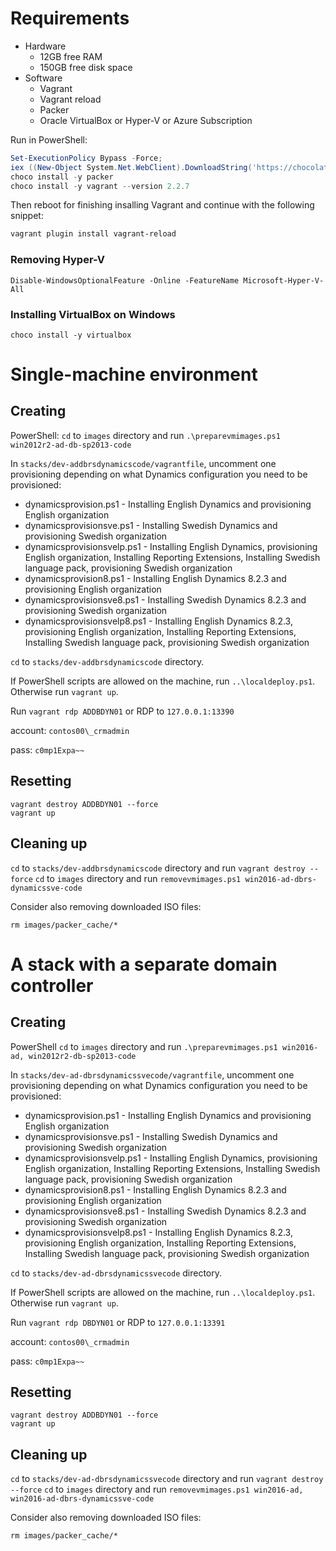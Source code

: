# Requirements
* Hardware
  * 12GB free RAM
  * 150GB free disk space
* Software
  * Vagrant
  * Vagrant reload
  * Packer
  * Oracle VirtualBox or Hyper-V or Azure Subscription

Run in PowerShell:
```PowerShell
Set-ExecutionPolicy Bypass -Force;
iex ((New-Object System.Net.WebClient).DownloadString('https://chocolatey.org/install.ps1'))
choco install -y packer
choco install -y vagrant --version 2.2.7
```
Then reboot for finishing insalling Vagrant and continue with the following snippet:
```PowerShell
vagrant plugin install vagrant-reload
```

### Removing Hyper-V
```
Disable-WindowsOptionalFeature -Online -FeatureName Microsoft-Hyper-V-All
```

### Installing VirtualBox on Windows
```
choco install -y virtualbox
```

# Single-machine environment

## Creating

PowerShell:
`cd` to `images` directory and run `.\preparevmimages.ps1 win2012r2-ad-db-sp2013-code`

In `stacks/dev-addbrsdynamicscode/vagrantfile`, uncomment one provisioning depending on what Dynamics configuration you need to be provisioned:
- dynamicsprovision.ps1 - Installing English Dynamics and provisioning English organization
- dynamicsprovisionsve.ps1 - Installing Swedish Dynamics and provisioning Swedish organization
- dynamicsprovisionsvelp.ps1 - Installing English Dynamics, provisioning English organization, Installing Reporting Extensions, Installing Swedish language pack, provisioning Swedish organization
- dynamicsprovision8.ps1 - Installing English Dynamics 8.2.3 and provisioning English organization
- dynamicsprovisionsve8.ps1 - Installing Swedish Dynamics 8.2.3 and provisioning Swedish organization
- dynamicsprovisionsvelp8.ps1 - Installing English Dynamics 8.2.3, provisioning English organization, Installing Reporting Extensions, Installing Swedish language pack, provisioning Swedish organization

`cd` to `stacks/dev-addbrsdynamicscode` directory.

If PowerShell scripts are allowed on the machine, run `..\localdeploy.ps1`. Otherwise run `vagrant up`.

Run `vagrant rdp ADDBDYN01` or RDP to `127.0.0.1:13390`

account: `contos00\_crmadmin`

pass: `c0mp1Expa~~`

## Resetting

```
vagrant destroy ADDBDYN01 --force
vagrant up
```

## Cleaning up

`cd` to `stacks/dev-addbrsdynamicscode` directory and run `vagrant destroy --force`
`cd` to `images` directory and run `removevmimages.ps1 win2016-ad-dbrs-dynamicssve-code`

Consider also removing downloaded ISO files:

`rm images/packer_cache/*`

# A stack with a separate domain controller

## Creating

PowerShell
`cd` to `images` directory and run `.\preparevmimages.ps1 win2016-ad, win2012r2-db-sp2013-code`

In `stacks/dev-ad-dbrsdynamicssvecode/vagrantfile`, uncomment one provisioning depending on what Dynamics configuration you need to be provisioned:
- dynamicsprovision.ps1 - Installing English Dynamics and provisioning English organization
- dynamicsprovisionsve.ps1 - Installing Swedish Dynamics and provisioning Swedish organization
- dynamicsprovisionsvelp.ps1 - Installing English Dynamics, provisioning English organization, Installing Reporting Extensions, Installing Swedish language pack, provisioning Swedish organization
- dynamicsprovision8.ps1 - Installing English Dynamics 8.2.3 and provisioning English organization
- dynamicsprovisionsve8.ps1 - Installing Swedish Dynamics 8.2.3 and provisioning Swedish organization
- dynamicsprovisionsvelp8.ps1 - Installing English Dynamics 8.2.3, provisioning English organization, Installing Reporting Extensions, Installing Swedish language pack, provisioning Swedish organization

`cd` to `stacks/dev-ad-dbrsdynamicssvecode` directory.

If PowerShell scripts are allowed on the machine, run `..\localdeploy.ps1`. Otherwise run `vagrant up`.

Run `vagrant rdp DBDYN01` or RDP to `127.0.0.1:13391`

account: `contos00\_crmadmin`

pass: `c0mp1Expa~~`

## Resetting

```
vagrant destroy ADDBDYN01 --force
vagrant up
```

## Cleaning up
`cd` to `stacks/dev-ad-dbrsdynamicssvecode` directory and run `vagrant destroy --force`
`cd` to `images` directory and run `removevmimages.ps1 win2016-ad, win2016-ad-dbrs-dynamicssve-code`

Consider also removing downloaded ISO files:

`rm images/packer_cache/*`
